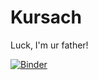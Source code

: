 # Kursach
Luck, I'm ur father!


[![Binder](https://mybinder.org/badge_logo.svg)](https://mybinder.org/v2/gh/MatthewGrover/Kursach/master)
